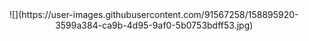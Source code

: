 <div align="center" >  
![](https://user-images.githubusercontent.com/91567258/158895920-3599a384-ca9b-4d95-9af0-5b0753bdff53.jpg)
</div>
<!--
**Onee12/Onee12** is a ✨ _special_ ✨ repository because its `README.md` (this file) appears on your GitHub profile.

Here are some ideas to get you started:

- 🔭 I’m currently working on ...
- 🌱 I’m currently learning ...
- 👯 I’m looking to collaborate on ...
- 🤔 I’m looking for help with ...
- 💬 Ask me about ...
- 📫 How to reach me: ...
- 😄 Pronouns: ...
- ⚡ Fun fact: ...
-->
